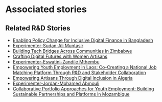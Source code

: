 # Associated stories

<!-- !!DO NOT REMOVE!! start autogenerated hyperlinks -->
## Related R&D Stories
- [Enabling Policy Change for Inclusive Digital Finance in Bangladesh](/stories/?doc=Explorers_BGD)
- [Experimenter-Sudan-Ali Muntasir](/stories/?doc=Experimenters_SDN)
- [Building Tech Bridges Across Communities in Zimbabwe](/stories/?doc=Explorers_ZWE)
- [Crafting Digital Futures with Women Artisans](/stories/?doc=Explorers_GHA)
- [Experimenter-Eswatini-Zandile Mthembu](/stories/?doc=Experimenters_SWY)
- [Empowering Youth Employment in Laos: Co-Creating a National Job Matching Platform Through R&D and Stakeholder Collaboration](/stories/?doc=Explorers_LAO)
- [Empowering Artisans Through Digital Inclusion in Algeria](/stories/?doc=Explorers_DZA)
- [Experimenter-Jordan-Mohamed Abmouli](/stories/?doc=Experimenters_JOR)
- [Collaborative Portfolio Approaches for Youth Employment: Building Sustainable Partnerships and Platforms in Mozambique](/stories/?doc=Explorers_MOZ)
<!-- !!DO NOT REMOVE!! end autogenerated hyperlinks -->